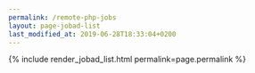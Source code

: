 ```yaml
---
permalink: /remote-php-jobs
layout: page-jobad-list
last_modified_at: 2019-06-28T18:33:04+0200
---
```

{% include render_jobad_list.html permalink=page.permalink %}
